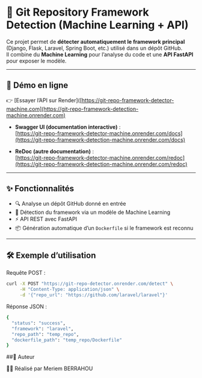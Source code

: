 # 🧠 Git Repository Framework Detection (Machine Learning + API)

Ce projet permet de **détecter automatiquement le framework principal** (Django, Flask, Laravel, Spring Boot, etc.) utilisé dans un dépôt GitHub.  
Il combine du **Machine Learning** pour l’analyse du code et une **API FastAPI** pour exposer le modèle.  

---

## 🚀 Démo en ligne

👉 [Essayer l’API sur Render]([https://git-repo-framework-detector-machine.com](https://git-repo-framework-detection-machine.onrender.com)

- **Swagger UI (documentation interactive)** :  
  [https://git-repo-framework-detector-machine.onrender.com/docs](https://git-repo-framework-detection-machine.onrender.com/docs)

- **ReDoc (autre documentation)** :  
  [https://git-repo-framework-detector-machine.onrender.com/redoc](https://git-repo-framework-detection-machine.onrender.com/redoc)
 

---

## ✨ Fonctionnalités

- 🔍 Analyse un dépôt GitHub donné en entrée  
- 🤖 Détection du framework via un modèle de Machine Learning  
- ⚡ API REST avec FastAPI  
- 📦 Génération automatique d’un `Dockerfile` si le framework est reconnu  

---

## 🛠️ Exemple d’utilisation
Requête POST :
```bash
curl -X POST "https://git-repo-detector.onrender.com/detect" \
     -H "Content-Type: application/json" \
     -d '{"repo_url": "https://github.com/laravel/laravel"}'
```
Réponse JSON :
```bash
{
  "status": "success",
  "framework": "laravel",
  "repo_path": "temp_repo",
  "dockerfile_path": "temp_repo/Dockerfile"
}
```
##📌 Auteur

👩‍💻 Réalisé par Meriem BERRAHOU

